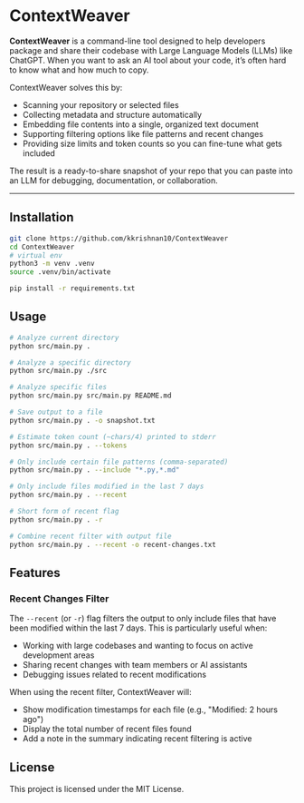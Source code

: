 # ContextWeaver

**ContextWeaver** is a command-line tool designed to help developers package and share their codebase with Large Language Models (LLMs) like ChatGPT.
When you want to ask an AI tool about your code, it’s often hard to know what and how much to copy. 

ContextWeaver solves this by:
- Scanning your repository or selected files
- Collecting metadata and structure automatically
- Embedding file contents into a single, organized text document
- Supporting filtering options like file patterns and recent changes
- Providing size limits and token counts so you can fine-tune what gets included
  
The result is a ready-to-share snapshot of your repo that you can paste into an LLM for debugging, documentation, or collaboration.

---

## Installation

```bash
git clone https://github.com/kkrishnan10/ContextWeaver
cd ContextWeaver
# virtual env
python3 -m venv .venv
source .venv/bin/activate

pip install -r requirements.txt

```

## Usage

```bash
# Analyze current directory
python src/main.py .

# Analyze a specific directory
python src/main.py ./src

# Analyze specific files
python src/main.py src/main.py README.md

# Save output to a file
python src/main.py . -o snapshot.txt

# Estimate token count (~chars/4) printed to stderr
python src/main.py . --tokens

# Only include certain file patterns (comma-separated)
python src/main.py . --include "*.py,*.md"

# Only include files modified in the last 7 days
python src/main.py . --recent

# Short form of recent flag
python src/main.py . -r

# Combine recent filter with output file
python src/main.py . --recent -o recent-changes.txt
```

## Features

### Recent Changes Filter
The `--recent` (or `-r`) flag filters the output to only include files that have been modified within the last 7 days. This is particularly useful when:
- Working with large codebases and wanting to focus on active development areas
- Sharing recent changes with team members or AI assistants
- Debugging issues related to recent modifications

When using the recent filter, ContextWeaver will:
- Show modification timestamps for each file (e.g., "Modified: 2 hours ago")
- Display the total number of recent files found
- Add a note in the summary indicating recent filtering is active

## License
This project is licensed under the MIT License.
